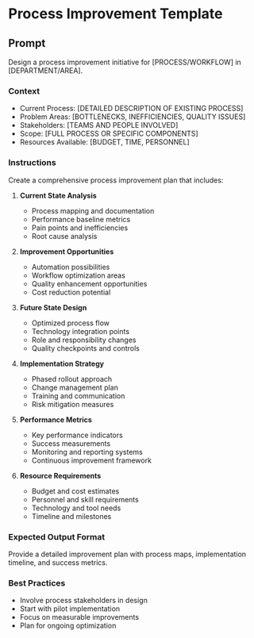 # Process Improvement Template

## Prompt
Design a process improvement initiative for [PROCESS/WORKFLOW] in [DEPARTMENT/AREA].

### Context
- Current Process: [DETAILED DESCRIPTION OF EXISTING PROCESS]
- Problem Areas: [BOTTLENECKS, INEFFICIENCIES, QUALITY ISSUES]
- Stakeholders: [TEAMS AND PEOPLE INVOLVED]
- Scope: [FULL PROCESS OR SPECIFIC COMPONENTS]
- Resources Available: [BUDGET, TIME, PERSONNEL]

### Instructions
Create a comprehensive process improvement plan that includes:

1. **Current State Analysis**
   - Process mapping and documentation
   - Performance baseline metrics
   - Pain points and inefficiencies
   - Root cause analysis

2. **Improvement Opportunities**
   - Automation possibilities
   - Workflow optimization areas
   - Quality enhancement opportunities
   - Cost reduction potential

3. **Future State Design**
   - Optimized process flow
   - Technology integration points
   - Role and responsibility changes
   - Quality checkpoints and controls

4. **Implementation Strategy**
   - Phased rollout approach
   - Change management plan
   - Training and communication
   - Risk mitigation measures

5. **Performance Metrics**
   - Key performance indicators
   - Success measurements
   - Monitoring and reporting systems
   - Continuous improvement framework

6. **Resource Requirements**
   - Budget and cost estimates
   - Personnel and skill requirements
   - Technology and tool needs
   - Timeline and milestones

### Expected Output Format
Provide a detailed improvement plan with process maps, implementation timeline, and success metrics.

### Best Practices
- Involve process stakeholders in design
- Start with pilot implementation
- Focus on measurable improvements
- Plan for ongoing optimization